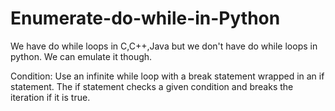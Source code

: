 # Enumerate-do-while-in-Python


We have do while loops in C,C++,Java but we don't have do while loops in python. We can emulate it though.

Condition:
Use an infinite while loop with a break statement wrapped in an if statement.
The if statement checks a given condition and breaks the iteration if it is true.

